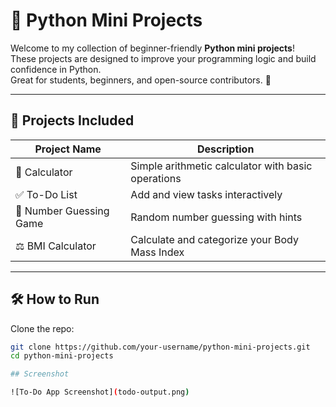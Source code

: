 # 🐍 Python Mini Projects

Welcome to my collection of beginner-friendly **Python mini projects**!  
These projects are designed to improve your programming logic and build confidence in Python.  
Great for students, beginners, and open-source contributors. 🚀

---

## 📁 Projects Included

| Project Name             | Description                                         |
|--------------------------|-----------------------------------------------------|
| 🧮 Calculator             | Simple arithmetic calculator with basic operations |
| ✅ To-Do List             | Add and view tasks interactively                   |
| 🎯 Number Guessing Game  | Random number guessing with hints                  |
| ⚖️ BMI Calculator         | Calculate and categorize your Body Mass Index     |

---

## 🛠️ How to Run

Clone the repo:

```bash
git clone https://github.com/your-username/python-mini-projects.git
cd python-mini-projects

## Screenshot

![To-Do App Screenshot](todo-output.png)
